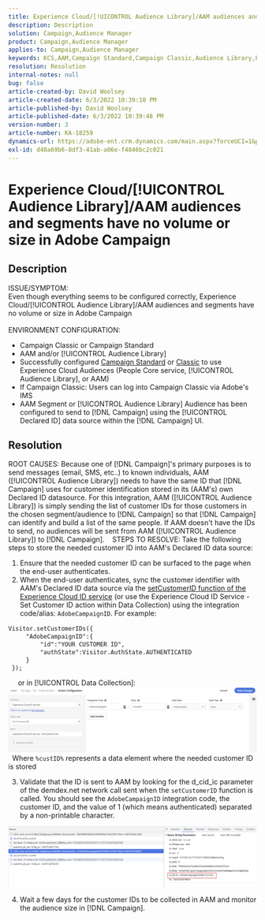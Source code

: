 ```yaml
---
title: Experience Cloud/[!UICONTROL Audience Library]/AAM audiences and segments have no volume or size in Adobe Campaign
description: Description
solution: Campaign,Audience Manager
product: Campaign,Audience Manager
applies-to: Campaign,Audience Manager
keywords: KCS,AAM,Campaign Standard,Campaign Classic,Audience Library,People Core Service,Experience Cloud Audiences
resolution: Resolution
internal-notes: null
bug: false
article-created-by: David Woolsey
article-created-date: 6/3/2022 10:39:10 PM
article-published-by: David Woolsey
article-published-date: 6/3/2022 10:39:48 PM
version-number: 3
article-number: KA-18259
dynamics-url: https://adobe-ent.crm.dynamics.com/main.aspx?forceUCI=1&pagetype=entityrecord&etn=knowledgearticle&id=6e0f65f7-8de3-ec11-bb3d-000d3a33d117
exl-id: d48a69b6-8df3-41ab-a06e-f4846bc2c021
---
```

# Experience Cloud/[!UICONTROL Audience Library]/AAM audiences and segments have no volume or size in Adobe Campaign

## Description

ISSUE/SYMPTOM:
<br>Even though everything seems to be configured correctly, Experience Cloud/[!UICONTROL Audience Library]/AAM audiences and segments have no volume or size in Adobe Campaign
<br> 
<br>ENVIRONMENT CONFIGURATION:<br>
- Campaign Classic or Campaign Standard
- AAM and/or [!UICONTROL Audience Library]
- Successfully configured [Campaign Standard](https://experienceleague.adobe.com/docs/campaign-standard/using/integrating-with-adobe-cloud/working-with-campaign-and-audience-manager-or-people-core-service/provisioning-and-configuring-integration-with-audience-manager-or-people-core-service.html?lang=en) or [Classic](https://experienceleague.adobe.com/docs/campaign-classic/using/integrating-with-adobe-experience-cloud/audience-sharing/configuring-shared-audiences-integration-in-adobe-campaign.html?lang=en) to use Experience Cloud Audiences (People Core service, [!UICONTROL Audience Library], or AAM)
- If Campaign Classic: Users can log into Campaign Classic via Adobe's IMS
- AAM Segment or [!UICONTROL Audience Library] Audience has been configured to send to [!DNL Campaign] using the [!UICONTROL Declared ID] data source within the [!DNL Campaign] UI.



## Resolution


ROOT CAUSES:
Because one of [!DNL Campaign]'s primary purposes is to send messages (email, SMS, etc..) to known individuals, AAM ([!UICONTROL Audience Library]) needs to have the same ID that [!DNL Campaign] uses for customer identification stored in its (AAM's) own Declared ID datasource. For this integration, AAM ([!UICONTROL Audience Library]) is simply sending the list of customer IDs for those customers in the chosen segment/audience to [!DNL Campaign] so that [!DNL Campaign] can identify and build a list of the same people. If AAM doesn't have the IDs to send, no audiences will be sent from AAM ([!UICONTROL Audience Library]) to [!DNL Campaign]. 
 
STEPS TO RESOLVE:
Take the following steps to store the needed customer ID into AAM's Declared ID data source:

1. Ensure that the needed customer ID can be surfaced to the page when the end-user authenticates.
2. When the end-user authenticates, sync the customer identifier with AAM's Declared ID data source via the [setCustomerID function of the Experience Cloud ID service](https://experienceleague.adobe.com/docs/id-service/using/id-service-api/methods/setcustomerids.html?lang=en) (or use the Experience Cloud ID Service - Set Customer ID action within Data Collection) using the integration code/alias: `AdobeCampaignID`. For example:

```
Visitor.setCustomerIDs({
     "AdobeCampaignID":{ 
         "id":"YOUR CUSTOMER ID", 
         "authState":Visitor.AuthState.AUTHENTICATED 
     } 
 });
 ```
 
   or in [!UICONTROL Data Collection]:
![](assets/4e9305cf-76a5-ec11-983f-0022480b028f.png)
 
Where `%custID%` represents a data element where the needed customer ID is stored

3. Validate that the ID is sent to AAM by looking for the d_cid_ic parameter of the demdex.net network call sent when the `setCustomerID` function is called. You should see the `AdobeCampaignID` integration code, the customer ID, and the value of 1 (which means authenticated) separated by a non-printable character.


![](assets/4f9305cf-76a5-ec11-983f-0022480b028f.png)

4. Wait a few days for the customer IDs to be collected in AAM and monitor the audience size in [!DNL Campaign].
